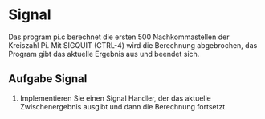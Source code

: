# Signal

Das program pi.c berechnet die ersten 500 Nachkommastellen der Kreiszahl Pi. Mit SIGQUIT (CTRL-4) wird die Berechnung abgebrochen, das Program gibt das aktuelle Ergebnis aus und beendet sich.

## Aufgabe Signal

1. Implementieren Sie einen Signal Handler, der das aktuelle Zwischenergebnis ausgibt und dann die Berechnung fortsetzt.
